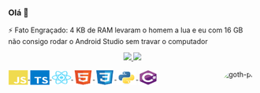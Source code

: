 ### Olá 👋

<!--
**gothboyclick/gothboyclick** is a ✨ _special_ ✨ repository because its `README.md` (this file) appears on your GitHub profile.

Here are some ideas to get you started:

- 🔭 I’m currently working on ...
- 🌱 I’m currently learning ...
- 👯 I’m looking to collaborate on ...
- 🤔 I’m looking for help with ...
- 💬 Ask me about ...
- 📫 How to reach me: ...
- 😄 Pronouns: ...
- ⚡ Fun fact: ...
-->
 ⚡ Fato Engraçado: 4 KB de RAM levaram o homem a lua e eu com 16 GB não consigo rodar o Android Studio sem travar o computador
 <div align="center">
  <a href="https://github.com/gothboyclick">
  <img height="180em" src="https://github-readme-stats.vercel.app/api?username=gothboyclick&show_icons=true&theme=dark&include_all_commits=true&count_private=true"/>
  <img height="180em" src="https://github-readme-stats.vercel.app/api/top-langs/?username=gothboyclick&layout=compact&langs_count=7&theme=dark"/>
</div>
<div style="display: inline_block"><br>
  <img align="center" alt="goth-Js" height="30" width="40" src="https://raw.githubusercontent.com/devicons/devicon/master/icons/javascript/javascript-plain.svg">
  <img align="center" alt="goth-Ts" height="30" width="40" src="https://raw.githubusercontent.com/devicons/devicon/master/icons/typescript/typescript-plain.svg">
  <img align="center" alt="goth-React" height="30" width="40" src="https://raw.githubusercontent.com/devicons/devicon/master/icons/react/react-original.svg">
  <img align="center" alt="goth-HTML" height="30" width="40" src="https://raw.githubusercontent.com/devicons/devicon/master/icons/html5/html5-original.svg">
  <img align="center" alt="goth-CSS" height="30" width="40" src="https://raw.githubusercontent.com/devicons/devicon/master/icons/css3/css3-original.svg">
  <img align="center" alt="goth-Python" height="30" width="40" src="https://raw.githubusercontent.com/devicons/devicon/master/icons/python/python-original.svg">
  <img align="center" alt=goth-Csharp" height="30" width="40" src="https://raw.githubusercontent.com/devicons/devicon/master/icons/csharp/csharp-original.svg">
  <img align="right" alt="goth-pic" height="150" style="border-radius:50px;" src="https://www.linkedin.com/in/adriano-x-38692020a/">
</div>
